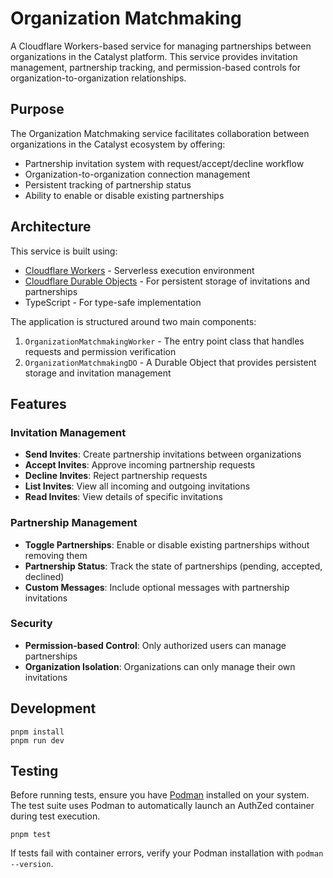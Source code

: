 # Organization Matchmaking

A Cloudflare Workers-based service for managing partnerships between organizations in the Catalyst platform. This service provides invitation management, partnership tracking, and permission-based controls for organization-to-organization relationships.

## Purpose

The Organization Matchmaking service facilitates collaboration between organizations in the Catalyst ecosystem by offering:

- Partnership invitation system with request/accept/decline workflow
- Organization-to-organization connection management
- Persistent tracking of partnership status
- Ability to enable or disable existing partnerships

## Architecture

This service is built using:

- [Cloudflare Workers](https://developers.cloudflare.com/workers/) - Serverless execution environment
- [Cloudflare Durable Objects](https://developers.cloudflare.com/durable-objects/) - For persistent storage of invitations and partnerships
- TypeScript - For type-safe implementation

The application is structured around two main components:

1. `OrganizationMatchmakingWorker` - The entry point class that handles requests and permission verification
2. `OrganizationMatchmakingDO` - A Durable Object that provides persistent storage and invitation management

## Features

### Invitation Management

- **Send Invites**: Create partnership invitations between organizations
- **Accept Invites**: Approve incoming partnership requests
- **Decline Invites**: Reject partnership requests
- **List Invites**: View all incoming and outgoing invitations
- **Read Invites**: View details of specific invitations

### Partnership Management

- **Toggle Partnerships**: Enable or disable existing partnerships without removing them
- **Partnership Status**: Track the state of partnerships (pending, accepted, declined)
- **Custom Messages**: Include optional messages with partnership invitations

### Security

- **Permission-based Control**: Only authorized users can manage partnerships
- **Organization Isolation**: Organizations can only manage their own invitations

## Development

```
pnpm install
pnpm run dev
```

## Testing

Before running tests, ensure you have [Podman](https://podman.io/docs/installation) installed on your system. The test suite uses Podman to automatically launch an AuthZed container during test execution.

```
pnpm test
```

If tests fail with container errors, verify your Podman installation with `podman --version`.
